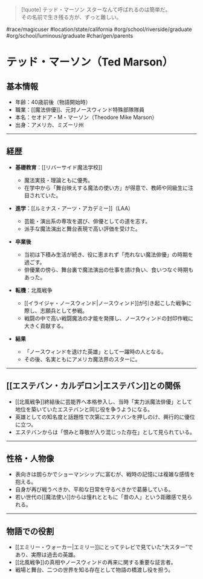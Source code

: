 > [!quote] テッド・マーソン
> スターなんて呼ばれるのは簡単だ。  
> その名前で生き残る方が、ずっと難しい。

#race/magicuser #location/state/california #org/school/riverside/graduate #org/school/luminous/graduate #char/gen/parents 
# テッド・マーソン（Ted Marson）

## 基本情報
- 年齢：40歳前後（物語開始時）
- 職業：[[魔法俳優]]、元対ノースウィンド特殊部隊隊員
- 本名：セオドア・M・マーソン（Theodore Mike Marson）
- 出身：アメリカ、ミズーリ州

---

## 経歴

- **基礎教育**：[[リバーサイド魔法学校]]  
  - 魔法実技・理論ともに優秀。  
  - 在学中から「舞台映えする魔法の使い方」が得意で、教師や同級生に注目されていた。  

- **進学**：[[ルミナス・アーツ・アカデミー]]（LAA）  
  - 芸能・演出系の専攻を選び、俳優としての道を志す。  
  - 派手な魔法演出と舞台表現で高い評価を受けた。  

- **卒業後**  
  - 当初は下積み生活が続き、役に恵まれず「売れない魔法俳優」の時期を過ごす。  
  - 俳優業の傍ら、舞台裏で魔法演出の仕事を請け負い、食いつなぐ時期もあった。  

- **転機**：北風戦争  
  - [[イライジャ・ノースウィンド|ノースウィンド]]が引き起こした戦争に際し、志願兵として参戦。  
  - 戦闘の中で高い戦闘魔法の才能を発揮し、ノースウィンドの封印作戦に大きく貢献する。  

- **結果**  
  - 「ノースウィンドを退けた英雄」として一躍時の人となる。  
  - その後、名実ともにアメリカ魔法界のスターに。  

---

## [[エステバン・カルデロン|エステバン]]との関係
- [[北風戦争]]終結後に芸能界へ本格参入し、当時「実力派魔法俳優」として地位を築いていたエステバンと同じ役を争うようになる。
- 英雄としての知名度と話題性で次第にエステバンを押しのけ、興行的に優位に立つ。
- エステバンからは「恨みと尊敬が入り混じった存在」として見られている。

---

## 性格・人物像
- 表向きは朗らかでショーマンシップに富むが、戦時の記憶には複雑な感情を抱える。
- 自身が再び戦うべきか、平和な日常を守るべきかで葛藤している。
- 若い世代の[[魔法使い]]からは憧れとともに「昔の人」という距離感で見られる。

---

## 物語での役割
- [[エミリー・ウォーカー|エミリー]]にとってテレビで見ていた“大スター”であり、実際は過去の英雄。
- [[北風戦争]]の真相やノースウィンドの再来に関する重要な証言者。
- 戦場と舞台、二つの世界を知る存在として物語の橋渡し役を担う。
